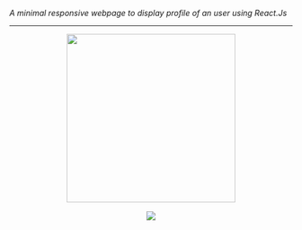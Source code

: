 *A minimal responsive webpage to display profile of an user using React.Js*

---

<div style="display:flex; flex-direction:column; gap:1rem; justify-content: center; align-items: center">
<img src="docs/my-pro-mobile.gif" width="300"/>
<img src="docs/my-pro-desk.gif" />
</div>